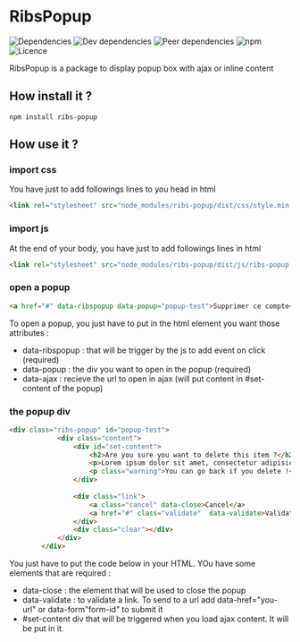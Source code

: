 # RibsPopup
![Dependencies](https://img.shields.io/david/Ribs-organization/ribs-popup.svg)
![Dev dependencies](https://img.shields.io/david/dev/Ribs-organization/ribs-popup.svg)
![Peer dependencies](https://img.shields.io/david/peer/Ribs-organization/ribs-popup.svg)
![npm](https://img.shields.io/npm/v/ribs-popup.svg)
![Licence](https://img.shields.io/github/license/Ribs-organization/ribs-popup.svg)


RibsPopup is a package to display popup box with ajax or inline content


## How install it ?

```
npm install ribs-popup
```

## How use it ?

### import css
You have just to add followings lines to you head in html
```HTML
<link rel="stylesheet" src="node_modules/ribs-popup/dist/css/style.min.css" />
```

### import js
At the end of your body, you have just to add followings lines in html
```HTML
<link rel="stylesheet" src="node_modules/ribs-popup/dist/js/ribs-popup.js" />
```

### open a popup
```HTML
<a href="#" data-ribspopup data-popup="popup-test">Supprimer ce compte</a>
```

To open a popup, you just have to put in the html element you want those attributes : 
- data-ribspopup : that will be trigger by the js to add event on click (required)
- data-popup : the div you want to open in the popup (required)
- data-ajax : recieve the url to open in ajax (will put content in #set-content of the popup)

### the popup div
```HTML
<div class="ribs-popup" id="popup-test">
			<div class="content">
				<div id="set-content">
					<h2>Are you sure you want to delete this item ?</h2>
					<p>Lorem ipsum dolor sit amet, consectetur adipisicing elit. A ad commodi corporis cupiditate explicabo<br/></p>
					<p class="warning">You can go back if you delete !</p>
				</div>
				
				<div class="link">
					<a class="cancel" data-close>Cancel</a>
					<a href="#" class="validate"  data-validate>Validate</a>
				</div>
				<div class="clear"></div>
			</div>
		</div>
```

You just have to put the code below in your HTML. YOu have some elements that are required :
- data-close : the element that will be used to close the popup
- data-validate : to validate a link. To send to a url add data-href="you-url" or data-form"form-id" to submit it
- #set-content div that will be triggered when you load ajax content. It will be put in it.
